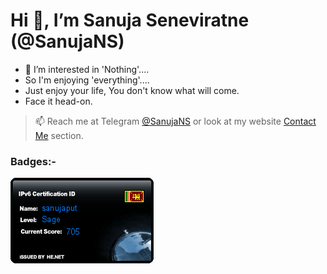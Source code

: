 # Hi 👋, I’m Sanuja Seneviratne (@SanujaNS)


- 👀 I’m interested in 'Nothing'....
- So I'm enjoying 'everything'....
- Just enjoy your life, You don't know what will come.
- Face it head-on.

> 📫 Reach me at Telegram [@SanujaNS](https://t.me/SanujaNS) or look at my website [Contact Me](https://sanuja.biz/connect-me/) section.

### Badges:-

![IPv6 Certification Badge for sanujaput](https://github.com/SanujaNS/SanujaNS/blob/df25cd43152b40b7c810c916272c0ba06b1d74fc/create_badge.png?raw=true)

<!---
SanujaNS/SanujaNS is a ✨ special ✨ repository because its `README.md` (this file) appears on your GitHub profile.
You can click the Preview link to take a look at your changes.
--->
